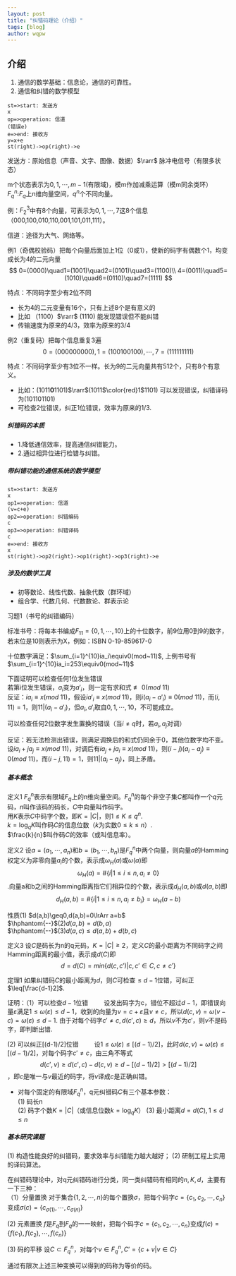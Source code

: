 ```yaml
---
layout: post
title: "纠错码理论（介绍）"
tags: [blog]
author: wqpw
---
```



  <script src="https://cdn.mathjax.org/mathjax/latest/MathJax.js?config=TeX-AMS-MML_HTMLorMML" type="text/javascript"></script>
  <script type="text/x-mathjax-config">
    MathJax.Hub.Config({
      tex2jax: {
        skipTags: ['script', 'noscript', 'style', 'textarea', 'pre'],
        inlineMath: [['$','$']]
      }
    });
  </script>

## 介绍

1. 通信的数学基础：信息论，通信的可靠性。
2. 通信和纠错的数学模型

```flow
st=>start: 发送方
x
op=>operation: 信道
(错误e)
e=>end: 接收方
y=x+e
st(right)->op(right)->e
```

发送方：原始信息（声音、文字、图像、数据）$\rarr$ 脉冲电信号（有限多状态）

m个状态表示为$0,1,\cdots,m-1$(有限域)，模m作加减乘运算（模m同余类环）
$F^n_q$:$F_q$上n维向量空间，$q^n$个不同向量。

例：$F^3_2$中有8个向量，可表示为$0,1,\cdots,7$这8个信息（000,100,010,110,001,101,011,111）。

信道：途径为大气、网络等。

例1（奇偶校验码）把每个向量后面加上1位（0或1），使新的码字有偶数个1，均变成长为4的二元向量
$$
0=(0000)\quad1=(1001)\quad2=(0101)\quad3=(1100)\\
4=(0011)\quad5=(1010)\quad6=(0110)\quad7=(1111)
$$

特点：不同码字至少有2位不同

- 长为4的二元变量有16个，只有上述8个是有意义的
- 比如 （1100）$\rarr$ (1110) 能发现错误但不能纠错
- 传输速度为原来的4/3，效率为原来的3/4

例2（重复码）把每个信息重复3遍$$
0=(000000000),1=(100100100),\cdots,7=(111111111)
$$

特点：不同码字至少有3位不一样。长为9的二元向量共有512个，只有8个有意义。

- 比如：(1011**0**1101)$\rarr$(1011$\color{red}1$1101) 可以发现错误，纠错译码为(101101101)
- 可检查2位错误，纠正1位错误，效率为原来的1/3.

##### 纠错码的本质
- 1.降低通信效率，提高通信纠错能力。
- 2.通过相异位进行检错与纠错。

##### 带纠错功能的通信系统的数学模型

```flow
st=>start: 发送方
x
op1=>operation: 信道
(v=c+e)
op2=>operation: 纠错编码
c
op3=>operation: 纠错译码
c
e=>end: 接收方
x
st(right)->op2(right)->op1(right)->op3(right)->e
```

##### 涉及的数学工具
- 初等数论、线性代数、抽象代数（群环域）
- 组合学、代数几何、代数数论、群表示论

习题1（书号的纠错编码）

标准书号：将每本书编成$F_{11}=\{0,1,\cdots,10\}$上的十位数字，前9位用0到9的数字，若末位是10则表示为X，例如：ISBN 0-19-859617-0

十位数字满足：$\sum_{i=1}^{10}ia_i\equiv0(mod~11)$, 上例书号有$\sum_{i=1}^{10}ia_i=253\equiv0(mod~11)$

下面证明可以检查任何1位发生错误  
若第i位发生错误，$a_i$变为$a'_i$，则一定有求和式$\not\equiv0(mod~11)$  
反证：$ia_i\equiv x(mod~11)$，假设$ia'_i\equiv x(mod~11)$，则$i(a_i-a'_i)\equiv0(mod~11)$，而$(i,11)=1$，则$11|(a_i-a'_i)$，但$a_i,a'_i$取自$0,1,\cdots,10$，不可能成立。

可以检查任何2位数字发生置换的错误（当$i\neq q$时，若$a_i,a_j$对调）

反证：若无法检测出错误，则满足调换后的和式仍同余于0，其他位数字均不变。设$ia_i+ja_j\equiv x(mod~11)$，对调后有$ia_j+ja_i\equiv x(mod~11)$，则$(i-j)(a_i-a_j)\equiv0(mod~11)$，而$(i-j,11)=1$，则$11|(a_i-a_j)$，同上矛盾。

##### 基本概念

定义1 $F^n_q$表示有限域$F_q$上的n维向量空间。$F_q^n$的每个非空子集$C$都叫作一个$q$元码，$n$叫作该码的码长，$C$中向量叫作码字。  
用$K$表示$C$中码字个数，即$K=|C|$，则$1\leq K\leq q^n$.  
$k=\log_qK$叫作码$C$的信息位数（$k$为实数$0\leq k\leq n$）.  
$\frac{k}{n}$叫作码$C$的效率（或叫信息率）。

定义2 设$a=(a_1,\cdots,a_n)$和$b=(b_1,\cdots,b_n)$是$F^n_q$中两个向量，则向量$a$的Hamming权定义为非零向量$a_i$的个数，表示成$\omega_H(a)$或$\omega(a)$即$$
\omega_H(a)=\#\{i|1\leq i\leq n,a_i\neq0\}
$$.向量a和b之间的Hamming距离指它们相异位的个数，表示成$d_H(a,b)$或$d(a,b)$即$$
d_H(a,b)=\#\{i|1\leq i\leq n,a_i\neq b_i\}=\omega_H(a-b)
$$

性质(1) $d(a,b)\geq0,d(a,b)=0\lrArr a=b$  
$\hphantom{--}$(2)$d(a,b)=d(b,a)$  
$\hphantom{--}$(3)$d(a,c)\leq d(a,b)+d(b,c)$

定义3 设$C$是码长为n的q元码，$K=|C|\geq2$，定义$C$的最小距离为不同码字之间Hamming距离的最小值，表示成$d(C)$即$$
d=d(C)=min\{d(c,c')|c,c'\in C,c\neq c'\}
$$

定理1 如果纠错码$C$的最小距离为$d$，则$C$可检查$\leq d-1$位错，可纠正$\leq[\frac{d-1}2]$.

证明：（1）可以检查$d-1$位错
$\qquad$设发出码字为c，错位不超过$d-1$，即错误向量$\varepsilon$满足$1\leq\omega(\varepsilon)\leq d-1$，收到的向量为$v=c+\varepsilon$且$v\neq c$，所以$d(c,v)=\omega(v-c)=\omega(\varepsilon)\leq d-1$. 由于对每个码字$c'\neq c,d(c',c)\geq d$，所以$v$不为$c'$，则$v$不是码字，即判断出错.

(2) 可以纠正[(d-1)/2]位错
$\qquad$设$1\leq\omega(\varepsilon)\leq[(d-1)/2]$，此时$d(c,v)=\omega(\varepsilon)\leq[(d-1)/2]$，对每个码字$c'\neq c$，由三角不等式$$
d(c',v)\geq d(c',c)-d(c,v)\geq d-[(d-1)/2]>[(d-1)/2]
$$，即$c$是唯一与$v$最近的码字，将$v$译成$c$是正确纠错。

- 对每个固定的有限域$F^n_q$，q元纠错码$C$有三个基本参数：  
(1) 码长n  
(2) 码字个数$K=|C|$（或信息位数$k=\log_qK$）
(3) 最小距离$d=d(C),1\leq d\leq n$

##### 基本研究课题

(1) 构造性能良好的纠错码，要求效率与纠错能力越大越好；
(2) 研制工程上实用的译码算法。

在纠错码理论中，对q元纠错码进行分类，同一类纠错码有相同的$n,K,d$，主要有一下三种：  
（1）分量置换 对于集合$\{1,2,\cdots,n\}$的每个置换$\sigma$，把每个码字$c=\{c_1,c_2,\cdots,c_n\}$变成$\sigma(c)=\{c_{\sigma(1)},\cdots,c_{\sigma(n)}\}$

(2) 元素置换 $f$是$F_q$到$F_q$的一一映射，把每个码字$c=\{c_1,c_2,\cdots,c_n\}$变成$f(c)=\{f(c_1),f(c_2),\cdots,f(c_n)\}$

(3) 码的平移 设$C\subset F_q^n$，对每个$v\in F^n_q,C'=\{c+v|v\in C\}$

通过有限次上述三种变换可以得到的码称为等价的码。
